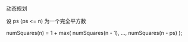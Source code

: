 # 

动态规划

设 ps (ps <= n) 为一个完全平方数

numSquares(n) = 1 + max( numSquares(n - 1), ..., numSquares(n - ps) );